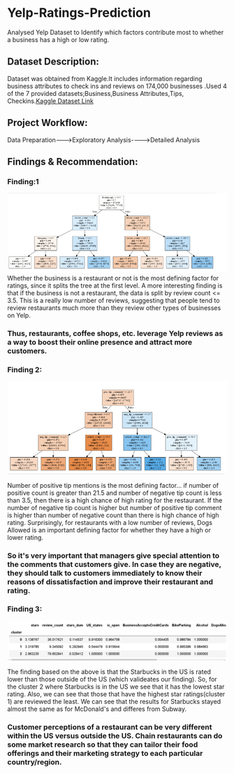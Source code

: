 # Yelp-Ratings-Prediction
Analysed Yelp Dataset to Identify which factors contribute most to whether a business has a high or low rating. 


## Dataset Description:
Dataset  was obtained from Kaggle.It includes information  regarding business attributes to check ins and reviews on 174,000 businesses .Used 4 of the 7 provided datasets;Business,Business Attributes,Tips, Checkins.[Kaggle Dataset Link](https://www.kaggle.com/yelp-dataset/yelp-dataset/data)

## Project Workflow:
Data Preparation--->Exploratory Analysis---->Detailed Analysis

## Findings & Recommendation:

### Finding:1

![Finding 2](https://github.com/Sikhadasr/Yelp-Ratings-Prediction/blob/master/Images/Finding1.PNG)
Whether the business is a restaurant or not is the most defining factor for ratings, since it splits the tree at the first level. 
A more interesting finding is that if the business is not a restaurant, the data is split by review count <= 3.5. This is a really low number of reviews, suggesting that people tend to review restaurants much more than they review other types of businesses on Yelp.
### Thus,  restaurants, coffee shops, etc. leverage Yelp reviews as a way to boost their online presence and attract more customers.


### Finding 2:

![Finding 2](https://github.com/Sikhadasr/Yelp-Ratings-Prediction/blob/master/Images/Finding%202.PNG)

Number of positive tip mentions is the most defining factor… if number of positive count is greater than 21.5 and number of negative tip count is less than 3.5, then there is a high chance of high rating for the restaurant. If the number of negative tip count is higher but number of positive tip comment is higher than number of negative count than there is high chance of high rating.
Surprisingly, for restaurants with a low number of reviews, Dogs Allowed is an important defining factor for whether they have a high or lower rating.

### So it's very important that managers give special attention to the comments that customers give. In case they are negative, they should talk to customers immediately to know their reasons of dissatisfaction and improve their restaurant and rating.

### Finding 3:

![Finding 3](https://github.com/Sikhadasr/Yelp-Ratings-Prediction/blob/master/Images/Clustering.PNG)

The finding based on the above is that the Starbucks in the US is rated lower than those outside of the US (which valideates our finding). So, for the cluster 2 where Starbucks is in the US we see that it has the lowest star rating. Also, we can see that those that have the highest star ratings(cluster 1) are reviewed the least. We can see that the results for Starbucks stayed almost the same as for McDonald's and differes from Subway.

### Customer perceptions of a restaurant can be very different within the US versus outside the US.  Chain restaurants can do some market research so that they can tailor their food offerings and their marketing strategy to each particular country/region.




